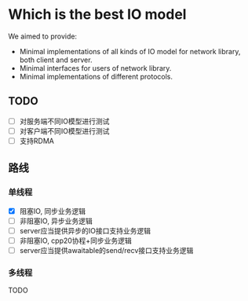 # Which is the best IO model
We aimed to provide:
* Minimal implementations of all kinds of IO model for network library, both client and server. 
* Minimal interfaces for users of network library. 
* Minimal implementations of different protocols.
## TODO
- [ ] 对服务端不同IO模型进行测试
- [ ] 对客户端不同IO模型进行测试
- [ ] 支持RDMA
## 路线
### 单线程
- [x]  阻塞IO, 同步业务逻辑
- [ ]  非阻塞IO, 异步业务逻辑
  - [ ] server应当提供异步的IO接口支持业务逻辑
- [ ]  非阻塞IO, cpp20协程+同步业务逻辑
  - [ ] server应当提供awaitable的send/recv接口支持业务逻辑
### 多线程
TODO